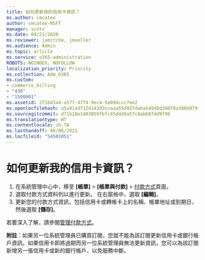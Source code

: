 ```yaml
---
title: 如何更新我的信用卡資訊？
ms.author: cmcatee
author: cmcatee-MSFT
manager: scotv
ms.date: 04/21/2020
ms.reviewer: jamitche, jmueller
ms.audience: Admin
ms.topic: article
ms.service: o365-administration
ROBOTS: NOINDEX, NOFOLLOW
localization_priority: Priority
ms.collection: Adm_O365
ms.custom:
- commerce_billing
- "430"
- "1500001"
ms.assetid: 2f1bd3a4-a577-47f4-9ec4-5e094ccc7ee2
ms.openlocfilehash: a5a91adf124143d3ccaaa55d927da6a540d8d390f8a306b979f05b4eb279ffc2
ms.sourcegitcommit: d71b18e1403859fbfc45ddd9a57c8ab68f4d9f96
ms.translationtype: HT
ms.contentlocale: zh-TW
ms.lasthandoff: 08/06/2021
ms.locfileid: "54501051"
---
```

# <a name="how-do-i-update-my-credit-card-information"></a>如何更新我的信用卡資訊？

1. 在系統管理中心中，移至 **[帳單]** > **[帳單與付款]** > [付款方式](https://go.microsoft.com/fwlink/p/?linkid=2018806)頁面。
2. 選取付款方式資料列以進行更新。 在右窗格中，選取 **[編輯]**。
3. 更新您的付款方式資訊，包括信用卡或轉帳卡上的名稱、帳單地址或到期日，然後選取 **[儲存]**。

若要深入了解，請參閱[管理付款方式](/microsoft-365/commerce/billing-and-payments/manage-payment-methods)。

**附註**：如果另一位系統管理員已購買訂閱，您就不能為該訂閱更新信用卡或銀行帳戶資訊。如果信用卡即將過期而另一位系統管理員無法更新資訊，您可以為該訂閱新增另一張信用卡或新的銀行帳戶，以免服務中斷。